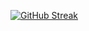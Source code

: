 [![GitHub Streak](https://streak-stats.demolab.com/?user=mortyyanev?theme=merko)](https://git.io/streak-stats)
